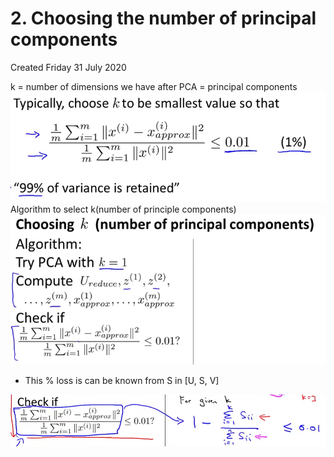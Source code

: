 # 2. Choosing the number of principal components
Created Friday 31 July 2020

k = number of dimensions we have after PCA = principal components
![](./2._Choosing_the_number_of_principal_components/pasted_image.png)
Algorithm to select k(number of principle components)
![](./2._Choosing_the_number_of_principal_components/pasted_image001.png)

* This % loss is can be known from S in [U, S, V]

![](./2._Choosing_the_number_of_principal_components/pasted_image002.png)


